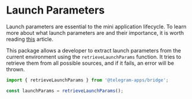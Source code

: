 # Launch Parameters

Launch parameters are essential to the mini application lifecycle. To learn more about what launch
parameters are and their importance, it is worth reading [this](../../platform/launch-parameters.md)
article.

This package allows a developer to extract launch parameters from the current environment using
the `retrieveLaunchParams` function. It tries to retrieve them from all possible sources, and if it
fails, an error will be thrown.

```typescript
import { retrieveLaunchParams } from '@telegram-apps/bridge';

const launchParams = retrieveLaunchParams();
```